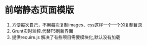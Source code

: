<h1>
前端静态页面模版
</h1>
<ol>
    <li>方便每次自己，不用每次复制images、css这样一个一个的复制目录</li>
    <li>Grunt实时监控.代替F5刷新界面</li>
    <li>提供require.js 解决了有些项目需要模块化,默认没有加载</li>
</ol>
